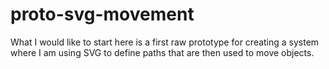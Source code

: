 # proto-svg-movement

What I would like to start here is a first raw prototype for creating a system where I am using SVG to define paths that are then used to move objects.